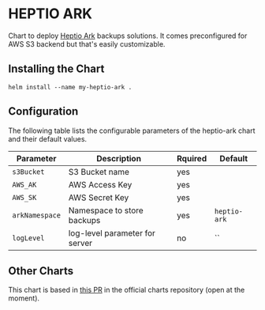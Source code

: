 # HEPTIO ARK

Chart to deploy [Heptio Ark](https://github.com/heptio/ark) backups solutions. It comes preconfigured for AWS S3 backend but that's easily customizable.

## Installing the Chart
```
helm install --name my-heptio-ark .
```

## Configuration

The following table lists the configurable parameters of the heptio-ark chart and their default values.

| Parameter | Description | Rquired | Default |
| --------- | ----------- | ------- | ------- |
| `s3Bucket` | S3 Bucket name | yes | |
| `AWS_AK` | AWS Access Key | yes | |
| `AWS_SK` | AWS Secret Key | yes | |
| `arkNamespace` | Namespace to store backups | yes | `heptio-ark` |
| `logLevel` | log-level parameter for server | no | `` |

## Other Charts
This chart is based in [this PR](https://github.com/kubernetes/charts/pull/3795) in the official charts repository (open at the moment).
